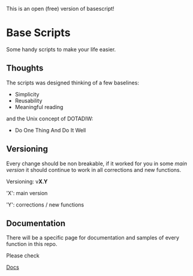 This is an open (free) version of basescript!

# Base Scripts 

Some handy scripts to make your life easier. 

## Thoughts

The scripts was designed thinking of a few baselines:

- Simplicity
- Reusability
- Meaningful reading

and the Unix concept of DOTADIW:
- Do One Thing And Do It Well

## Versioning

Every change should be non breakable, if it worked for you in some *main version* it should continue to work in all corrections and new functions.

Versioning: v**X.Y**

'X': main version

'Y': corrections / new functions

## Documentation

There will be a specific page for documentation and samples of every function in this repo.

Please check

[Docs](docs/README.md)

